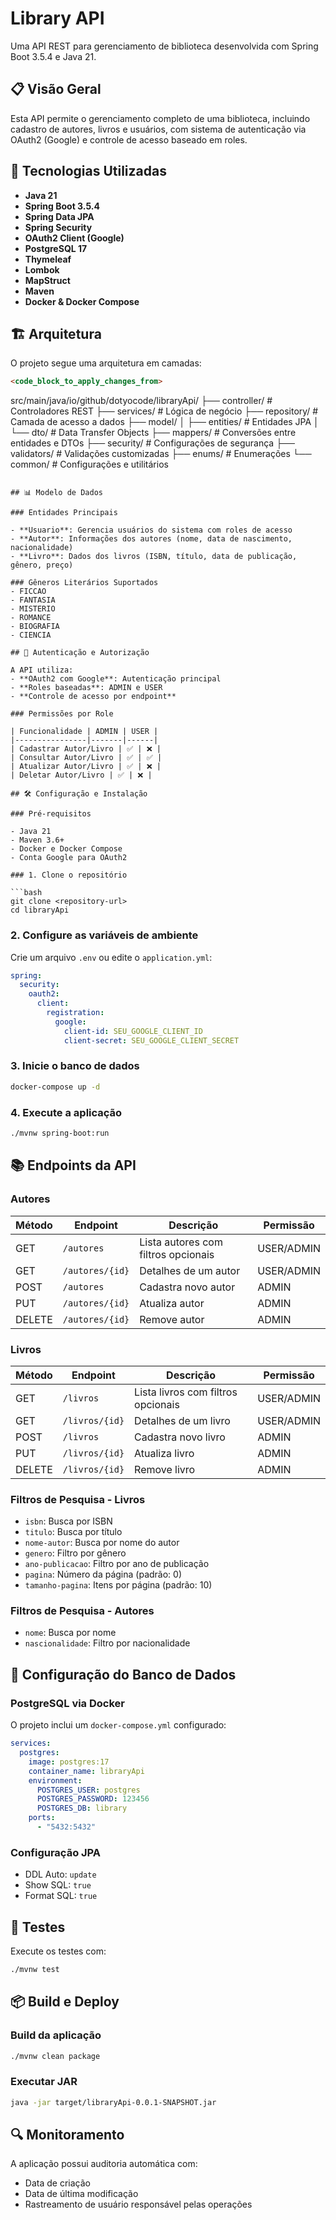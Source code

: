 # Library API

Uma API REST para gerenciamento de biblioteca desenvolvida com Spring Boot 3.5.4 e Java 21.

## 📋 Visão Geral

Esta API permite o gerenciamento completo de uma biblioteca, incluindo cadastro de autores, livros e usuários, com sistema de autenticação via OAuth2 (Google) e controle de acesso baseado em roles.

## 🚀 Tecnologias Utilizadas

- **Java 21**
- **Spring Boot 3.5.4**
- **Spring Data JPA**
- **Spring Security**
- **OAuth2 Client (Google)**
- **PostgreSQL 17**
- **Thymeleaf**
- **Lombok**
- **MapStruct**
- **Maven**
- **Docker & Docker Compose**

## 🏗️ Arquitetura

O projeto segue uma arquitetura em camadas:

```markdown:README.md
<code_block_to_apply_changes_from>
```

src/main/java/io/github/dotyocode/libraryApi/
├── controller/ # Controladores REST
├── services/ # Lógica de negócio
├── repository/ # Camada de acesso a dados
├── model/
│ ├── entities/ # Entidades JPA
│ └── dto/ # Data Transfer Objects
├── mappers/ # Conversões entre entidades e DTOs
├── security/ # Configurações de segurança
├── validators/ # Validações customizadas
├── enums/ # Enumerações
└── common/ # Configurações e utilitários

````

## 📊 Modelo de Dados

### Entidades Principais

- **Usuario**: Gerencia usuários do sistema com roles de acesso
- **Autor**: Informações dos autores (nome, data de nascimento, nacionalidade)
- **Livro**: Dados dos livros (ISBN, título, data de publicação, gênero, preço)

### Gêneros Literários Suportados
- FICCAO
- FANTASIA
- MISTERIO
- ROMANCE
- BIOGRAFIA
- CIENCIA

## 🔐 Autenticação e Autorização

A API utiliza:
- **OAuth2 com Google**: Autenticação principal
- **Roles baseadas**: ADMIN e USER
- **Controle de acesso por endpoint**

### Permissões por Role

| Funcionalidade | ADMIN | USER |
|----------------|-------|------|
| Cadastrar Autor/Livro | ✅ | ❌ |
| Consultar Autor/Livro | ✅ | ✅ |
| Atualizar Autor/Livro | ✅ | ❌ |
| Deletar Autor/Livro | ✅ | ❌ |

## 🛠️ Configuração e Instalação

### Pré-requisitos

- Java 21
- Maven 3.6+
- Docker e Docker Compose
- Conta Google para OAuth2

### 1. Clone o repositório

```bash
git clone <repository-url>
cd libraryApi
````

### 2. Configure as variáveis de ambiente

Crie um arquivo `.env` ou edite o `application.yml`:

```yaml
spring:
  security:
    oauth2:
      client:
        registration:
          google:
            client-id: SEU_GOOGLE_CLIENT_ID
            client-secret: SEU_GOOGLE_CLIENT_SECRET
```

### 3. Inicie o banco de dados

```bash
docker-compose up -d
```

### 4. Execute a aplicação

```bash
./mvnw spring-boot:run
```

## 📚 Endpoints da API

### Autores

| Método | Endpoint        | Descrição                           | Permissão  |
| ------ | --------------- | ----------------------------------- | ---------- |
| GET    | `/autores`      | Lista autores com filtros opcionais | USER/ADMIN |
| GET    | `/autores/{id}` | Detalhes de um autor                | USER/ADMIN |
| POST   | `/autores`      | Cadastra novo autor                 | ADMIN      |
| PUT    | `/autores/{id}` | Atualiza autor                      | ADMIN      |
| DELETE | `/autores/{id}` | Remove autor                        | ADMIN      |

### Livros

| Método | Endpoint       | Descrição                          | Permissão  |
| ------ | -------------- | ---------------------------------- | ---------- |
| GET    | `/livros`      | Lista livros com filtros opcionais | USER/ADMIN |
| GET    | `/livros/{id}` | Detalhes de um livro               | USER/ADMIN |
| POST   | `/livros`      | Cadastra novo livro                | ADMIN      |
| PUT    | `/livros/{id}` | Atualiza livro                     | ADMIN      |
| DELETE | `/livros/{id}` | Remove livro                       | ADMIN      |

### Filtros de Pesquisa - Livros

- `isbn`: Busca por ISBN
- `titulo`: Busca por título
- `nome-autor`: Busca por nome do autor
- `genero`: Filtro por gênero
- `ano-publicacao`: Filtro por ano de publicação
- `pagina`: Número da página (padrão: 0)
- `tamanho-pagina`: Itens por página (padrão: 10)

### Filtros de Pesquisa - Autores

- `nome`: Busca por nome
- `nascionalidade`: Filtro por nacionalidade

## 🔧 Configuração do Banco de Dados

### PostgreSQL via Docker

O projeto inclui um `docker-compose.yml` configurado:

```yaml
services:
  postgres:
    image: postgres:17
    container_name: libraryApi
    environment:
      POSTGRES_USER: postgres
      POSTGRES_PASSWORD: 123456
      POSTGRES_DB: library
    ports:
      - "5432:5432"
```

### Configuração JPA

- DDL Auto: `update`
- Show SQL: `true`
- Format SQL: `true`

## 🧪 Testes

Execute os testes com:

```bash
./mvnw test
```

## 📦 Build e Deploy

### Build da aplicação

```bash
./mvnw clean package
```

### Executar JAR

```bash
java -jar target/libraryApi-0.0.1-SNAPSHOT.jar
```

## 🔍 Monitoramento

A aplicação possui auditoria automática com:

- Data de criação
- Data de última modificação
- Rastreamento de usuário responsável pelas operações

```

```
